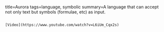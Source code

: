 title=Aurora
tags=language, symbolic
summary=A language that can accept not only text but symbols (formulae, etc) as input.
~~~~~~

[Video](https://www.youtube.com/watch?v=L6iUm_Cqx2s)

